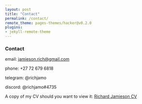 ```yaml
---
layout: post
title: "Contact"
permalink: /contact/
remote_theme: pages-themes/hacker@v0.2.0
plugins:
- jekyll-remote-theme
---
```

### Contact

email: [jamieson.rich@gmail.com](mailto:jamieson.rich@gmail.com)

phone: +27 72 679 6818

telegram: @richjamo

discord: @richjamo#4735

A copy of my CV should you want to view it:
[Richard Jamieson CV](./documents/Richard_Jamieson_Resume.pdf)
